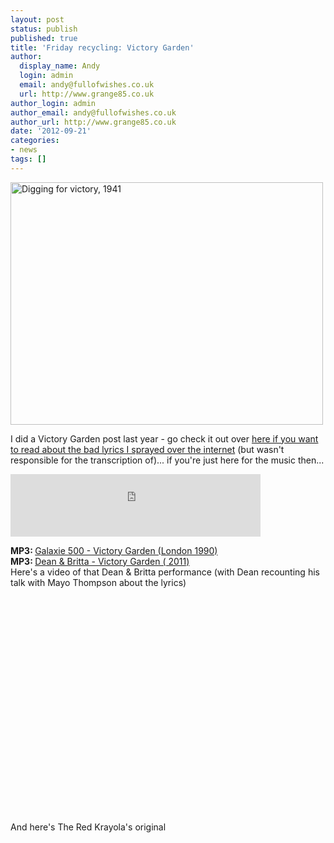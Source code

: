 ```yaml
---
layout: post
status: publish
published: true
title: 'Friday recycling: Victory Garden'
author:
  display_name: Andy
  login: admin
  email: andy@fullofwishes.co.uk
  url: http://www.grange85.co.uk
author_login: admin
author_email: andy@fullofwishes.co.uk
author_url: http://www.grange85.co.uk
date: '2012-09-21'
categories:
- news
tags: []
---
```

<p><a href="http://www.flickr.com/photos/statelibraryqueensland/5278990531/" title="Digging for victory, 1941 by State Library of Queensland, Australia, on Flickr"><img class="aligncenter" src="https://farm6.staticflickr.com/5285/5278990531_ebf8ce5c39.jpg" width="500" height="388" alt="Digging for victory, 1941"></a></p>
<p>I did a Victory Garden post last year - go check it out over <a href="/2011/06/20/mp3-victory-garden-enough-or-adolf/">here if you want to read about the bad lyrics I sprayed over the internet</a> (but wasn't responsible for the transcription of)... if you're just here for the music then...<br />
<a id="more"></a><a id="more-3371"></a></p>
<p><iframe width="400" height="100" style="position: relative; display: block; width: 400px; height: 100px;" src="https://bandcamp.com/EmbeddedPlayer/v=2/track=2115667322/size=venti/bgcol=FFFFFF/linkcol=4285BB/" allowtransparency="true" frameborder="0"><a href="http://galaxie500.bandcamp.com/track/victory-garden">Victory Garden by Galaxie 500</a></iframe></p>
<p><strong>MP3: </strong><a href="https://www.box.com/s/djco89o7xqckx2jwq0h5">Galaxie 500 - Victory Garden (London 1990)</a><br />
<strong>MP3: </strong><a href="http://www.box.net/shared/z1br1p1x6sg19s7m8z35">Dean & Britta - Victory Garden ( 2011)</a><br />
Here's a video of that Dean & Britta performance (with Dean recounting his talk with Mayo Thompson about the lyrics)<br />
<iframe width="480" height="360" class="aligncenter" https://www.youtube.com/embed/yDBggOqPVg8" frameborder="0" allowfullscreen></iframe></p>
<p>And here's The Red Krayola's original<br />
<iframe width="480" height="360" class="aligncenter" https://www.youtube.com/embed/wiN0SaOa9Xw" frameborder="0" allowfullscreen></iframe></p>
